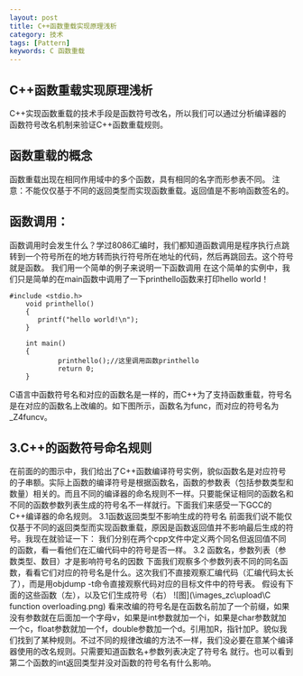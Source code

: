 ```yaml
---
layout: post
title: C++函数重载实现原理浅析
category: 技术
tags: [Pattern]
keywords: C 函数重载
---
```


## C++函数重载实现原理浅析
C++实现函数重载的技术手段是函数符号改名，所以我们可以通过分析编译器的函数符号改名机制来验证C++函数重载规则。

## 函数重载的概念
函数重载出现在相同作用域中的多个函数，具有相同的名字而形参表不同。
注意：不能仅仅基于不同的返回类型而实现函数重载。返回值是不影响函数签名的。

## 函数调用：
函数调用时会发生什么？学过8086汇编时，我们都知道函数调用是程序执行点跳转到一个符号所在的地方转而执行符号所在地址的代码，然后再跳回去。这个符号就是函数。
我们用一个简单的例子来说明一下函数调用
在这个简单的实例中，我们只是简单的在main函数中调用了一下printhello函数来打印hello world！
```
#include <stdio.h>  
    void printhello()  
    {
       printf("hello world!\n");  
    }  
      
    int main()  
    {  
            printhello();//这里调用函数printhello  
            return 0;  
    } 
```
C语言中函数符号名和对应的函数名是一样的，而C++为了支持函数重载，符号名是在对应的函数名上改编的。如下图所示，函数名为func，而对应的符号名为_Z4funcv。

## 3.C++的函数符号命名规则
在前面的的图示中，我们给出了C++函数编译符号实例，貌似函数名是对应符号的子串额。实际上函数的编译符号是根据函数名，函数的参数表（包括参数类型和数量）相关的。而且不同的编译器的命名规则不一样。只要能保证相同的函数名和不同的函数参数列表生成的符号名不一样就行。下面我们来感受一下GCC的C++编译器的命名规则。
3.1函数返回类型不影响生成的符号名
前面我们说不能仅仅基于不同的返回类型而实现函数重载，原因是函数返回值并不影响最后生成的符号。我现在就验证一下：
我们分别在两个cpp文件中定义两个同名但返回值不同的函数，看一看他们在汇编代码中的符号是否一样。
3.2 函数名，参数列表（参数类型、数目）才是影响符号名的因数
下面我们观察多个参数列表不同的同名函数，看看它们对应的符号名是什么。这次我们不直接观察汇编代码（汇编代码太长了），而是用objdump -t命令直接观察代码对应的目标文件中的符号表。
假设有下面的这些函数（左），以及它们生成符号（右）
![图](\images_zc\upload\C function overloading.png)
看来改编的符号名是在函数名前加了一个前缀，如果没有参数就在后面加一个字母v，如果是int参数就加一个i，如果是char参数就加一个c，float参数就加一个f，double参数加一个d。引用加R，指针加P。貌似我们找到了某种规则。不过不同的规律改编的方法不一样，我们没必要在意某个编译器使用的改名规则。只需要知道函数名+参数列表决定了符号名 就行。也可以看到第二个函数的int返回类型并没对函数的符号名有什么影响。
